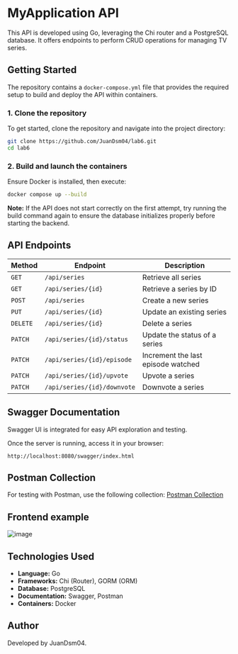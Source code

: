 # MyApplication API
This API is developed using Go, leveraging the Chi router and a PostgreSQL database. It offers endpoints to perform CRUD operations for managing TV series.

## Getting Started
The repository contains a `docker-compose.yml` file that provides the required setup to build and deploy the API within containers.

### 1. Clone the repository
To get started, clone the repository and navigate into the project directory:
```sh
git clone https://github.com/JuanDsm04/lab6.git
cd lab6
```

### 2. Build and launch the containers
Ensure Docker is installed, then execute:
```sh
docker compose up --build
```
**Note:** If the API does not start correctly on the first attempt, try running the build command again to ensure the database initializes properly before starting the backend.

## API Endpoints
| Method  | Endpoint                  | Description                          |
|---------|--------------------------|--------------------------------------|
| `GET`   | `/api/series`             | Retrieve all series                 |
| `GET`   | `/api/series/{id}`        | Retrieve a series by ID             |
| `POST`  | `/api/series`             | Create a new series                 |
| `PUT`   | `/api/series/{id}`        | Update an existing series           |
| `DELETE`| `/api/series/{id}`        | Delete a series                     |
| `PATCH` | `/api/series/{id}/status` | Update the status of a series       |
| `PATCH` | `/api/series/{id}/episode`| Increment the last episode watched  |
| `PATCH` | `/api/series/{id}/upvote` | Upvote a series                     |
| `PATCH` | `/api/series/{id}/downvote`| Downvote a series                   |

## Swagger Documentation
Swagger UI is integrated for easy API exploration and testing.

Once the server is running, access it in your browser:
```
http://localhost:8080/swagger/index.html
```

## Postman Collection
For testing with Postman, use the following collection:
[Postman Collection](https://elements.getpostman.com/redirect?entityId=19231888-32c5c8cc-5827-4ec9-b58b-ee6f92d4c2a4&entityType=collection)

## Frontend example
![image](https://github.com/user-attachments/assets/3ab9a181-8833-4a3d-bbcb-4f7fb64cd3a0)

## Technologies Used
- **Language:** Go
- **Frameworks:** Chi (Router), GORM (ORM)
- **Database:** PostgreSQL
- **Documentation:** Swagger, Postman
- **Containers:** Docker

## Author
Developed by JuanDsm04.
